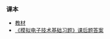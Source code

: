 ### 课本
- [教材](https://github.com/IammyselfYBX/NCEPU_CS_course/blob/master/4.%E5%A4%A7%E4%BA%8C%E4%B8%8B/2.%E6%A8%A1%E6%8B%9F%E7%94%B5%E5%AD%90%E6%8A%80%E6%9C%AF%E5%9F%BA%E7%A1%80/%E6%A8%A1%E6%8B%9F%E7%94%B5%E5%AD%90%E7%94%B5%E8%B7%AF1.pdf)
- [《模拟电子技术基础习题》课后题答案](https://download.csdn.net/download/weixin_41976398/11449872)
